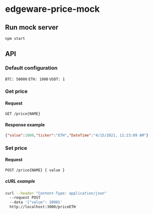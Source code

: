 # edgeware-price-mock

## Run mock server

```bash
npm start
```

## API

### Default configuration
`BTC: 50000`
`ETH: 1000`
`USDT: 1`

### Get price
#### Request
```bash
GET /price{NAME}
```

#### Response example
```json
{"value":1000,"ticker":"ETH","DateTime":"4/15/2021, 11:23:09 AM"}
```

### Set price
#### Request
```bash
POST /price{NAME} { value }
```

##### cURL example 
```bash
curl --header "Content-Type: application/json"
  --request POST
  --data '{"value": 2000}'
  http://localhost:3000/priceETH
```
